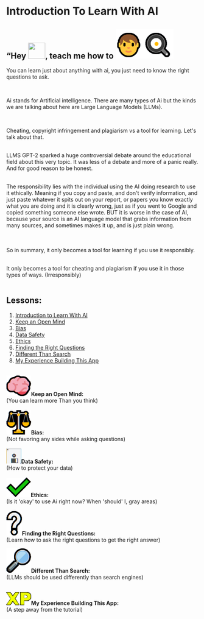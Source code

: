 
  <h1>Introduction To Learn With AI</h1>
<h2>
    “Hey <img alt="" src="images/image1.gif" style="width: 45.13px; height: 41.10px; margin-left: 0.00px; margin-top: 0.00px; transform: rotate(0.00rad) translateZ(0px); -webkit-transform: rotate(0.00rad) translateZ(0px);" title="">, teach me how to <img alt="" src="/app/src/main/assets/images/image2.gif" style="width: 152.00px; height: 78.00px; margin-left: 0.00px; margin-top: 0.00px; transform: rotate(0.00rad) translateZ(0px); -webkit-transform: rotate(0.00rad) translateZ(0px);" title="">
</h2>

<p>You can learn just about anything with ai, you just need to know the right questions to ask.</p>
<br><p class="first-line-indented-text">Ai stands for Artificial intelligence. There are many types of Ai but the kinds we are talking about here are Large Language Models (LLMs).</p>
<br>
<p class="first-line-indented-text">Cheating, copyright infringement and plagiarism vs a tool for learning. Let's talk about that.<br><br>

LLMS GPT-2 sparked a huge controversial debate around the educational field about this very topic. It was less of a debate and more of a panic really. And for good reason to be honest.<br><br> 

The responsibility lies with the individual using the AI doing research to use it ethically. Meaning if you copy and paste, and don't verify information, and just paste whatever it spits out on your report, or papers you know exactly what you are doing and it is clearly wrong, just as if you went to Google and copied something someone else wrote. BUT it is worse in the case of AI, because your source is an AI language model that grabs information from many sources, and sometimes makes it up, and is just plain wrong.<br><br><br>


So in summary, it only becomes a tool for learning if you use it responsibly.<br><br>

It only becomes a tool for cheating and plagiarism if you use it in those types of ways. (Irresponsibly)<br><br>

</p>
    <h2>Lessons:</h2>
    <ol>    
        <li><a href="1-Introduction-to-Learn-With-AI.html">Introduction to Learn With AI</a></li>
        <li><a href="2-Keep-an-Open-Mind.html">Keep an Open Mind</a></li>
        <li><a href="3-Bias.html">Bias</a></li>
        <li><a href="4-Data-Safety.html">Data Safety</a></li>
        <li><a href="5-Ethics.html">Ethics</a></li>
        <li><a href="6-Finding-the-Right-Questions.html">Finding the Right Questions</a></li>
        <li><a href="7-Different-Than-Search.html">Different Than Search</a></li>
        <li><a href="8-My-Experience-Building-This-App.html">My Experience Building This App</a></li>
    </ol>
        <br><img src="/app/src/main/assets/images/brain.png" alt="brain-png" width="65" height="54"><b>Keep an Open Mind:</b><br> (You can learn more Than you think)<br>
    <br><img src="/app/src/main/assets/images/scale.png" alt="scale-png" width="65" height="64"><b>Bias:</b><br> (Not favoring any sides while asking questions)<br>
        <br><img src="/app/src/main/assets/images/floppy.png" alt="floppy-png" width="39" height="39"><b>Data Safety:</b><br> (How to protect your data)<br></div>
        <br><img src="/app/src/main/assets/images/check.png" alt="check-png" width="64" height="51"><b>Ethics:</b><br> (Is it 'okay' to use Ai right now? When 'should' I, gray areas)<br></div>
        <br><img src="/app/src/main/assets/images/question.png" alt="question-png" width="41" height="64"><b>Finding the Right Questions:</b><br> (Learn how to ask the right questions to get the right answer)<br>
        <p><img src="/app/src/main/assets/images/search.png" alt="search-png" width="65" height="64"><b>Different Than Search:</b><br> (LLMs should be used differently than search engines)</p>
        <br><img src="/app/src/main/assets/images/xp.png" alt="xp-png" width="65" height="34"><b>My Experience Building This App:</b><br> (A step away from the tutorial)<br>








